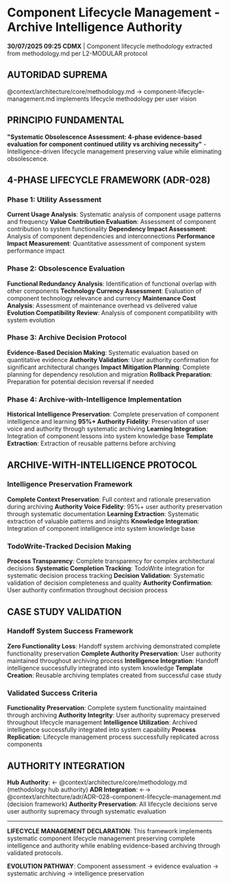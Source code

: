 # Component Lifecycle Management - Archive Intelligence Authority

**30/07/2025 09:25 CDMX** | Component lifecycle methodology extracted from methodology.md per L2-MODULAR protocol

## AUTORIDAD SUPREMA
@context/architecture/core/methodology.md → component-lifecycle-management.md implements lifecycle methodology per user vision

## PRINCIPIO FUNDAMENTAL
**"Systematic Obsolescence Assessment: 4-phase evidence-based evaluation for component continued utility vs archiving necessity"** - Intelligence-driven lifecycle management preserving value while eliminating obsolescence.

## 4-PHASE LIFECYCLE FRAMEWORK (ADR-028)

### Phase 1: Utility Assessment
**Current Usage Analysis**: Systematic analysis of component usage patterns and frequency
**Value Contribution Evaluation**: Assessment of component contribution to system functionality
**Dependency Impact Assessment**: Analysis of component dependencies and interconnections
**Performance Impact Measurement**: Quantitative assessment of component system performance impact

### Phase 2: Obsolescence Evaluation
**Functional Redundancy Analysis**: Identification of functional overlap with other components
**Technology Currency Assessment**: Evaluation of component technology relevance and currency
**Maintenance Cost Analysis**: Assessment of maintenance overhead vs delivered value
**Evolution Compatibility Review**: Analysis of component compatibility with system evolution

### Phase 3: Archive Decision Protocol
**Evidence-Based Decision Making**: Systematic evaluation based on quantitative evidence
**Authority Validation**: User authority confirmation for significant architectural changes
**Impact Mitigation Planning**: Complete planning for dependency resolution and migration
**Rollback Preparation**: Preparation for potential decision reversal if needed

### Phase 4: Archive-with-Intelligence Implementation
**Historical Intelligence Preservation**: Complete preservation of component intelligence and learning
**95%+ Authority Fidelity**: Preservation of user voice and authority through systematic archiving
**Learning Integration**: Integration of component lessons into system knowledge base
**Template Extraction**: Extraction of reusable patterns before archiving

## ARCHIVE-WITH-INTELLIGENCE PROTOCOL

### Intelligence Preservation Framework
**Complete Context Preservation**: Full context and rationale preservation during archiving
**Authority Voice Fidelity**: 95%+ user authority preservation through systematic documentation
**Learning Extraction**: Systematic extraction of valuable patterns and insights
**Knowledge Integration**: Integration of component intelligence into system knowledge base

### TodoWrite-Tracked Decision Making
**Process Transparency**: Complete transparency for complex architectural decisions
**Systematic Completion Tracking**: TodoWrite integration for systematic decision process tracking
**Decision Validation**: Systematic validation of decision completeness and quality
**Authority Confirmation**: User authority confirmation throughout decision process

## CASE STUDY VALIDATION

### Handoff System Success Framework
**Zero Functionality Loss**: Handoff system archiving demonstrated complete functionality preservation
**Complete Authority Preservation**: User authority maintained throughout archiving process
**Intelligence Integration**: Handoff intelligence successfully integrated into system knowledge
**Template Creation**: Reusable archiving templates created from successful case study

### Validated Success Criteria
**Functionality Preservation**: Complete system functionality maintained through archiving
**Authority Integrity**: User authority supremacy preserved throughout lifecycle management
**Intelligence Utilization**: Archived intelligence successfully integrated into system capability
**Process Replication**: Lifecycle management process successfully replicated across components

## AUTHORITY INTEGRATION

**Hub Authority**: ← @context/architecture/core/methodology.md (methodology hub authority)
**ADR Integration**: ←→ @context/architecture/adr/ADR-028-component-lifecycle-management.md (decision framework)
**Authority Preservation**: All lifecycle decisions serve user authority supremacy through systematic evaluation

---

**LIFECYCLE MANAGEMENT DECLARATION**: This framework implements systematic component lifecycle management preserving complete intelligence and authority while enabling evidence-based archiving through validated protocols.

**EVOLUTION PATHWAY**: Component assessment → evidence evaluation → systematic archiving → intelligence preservation